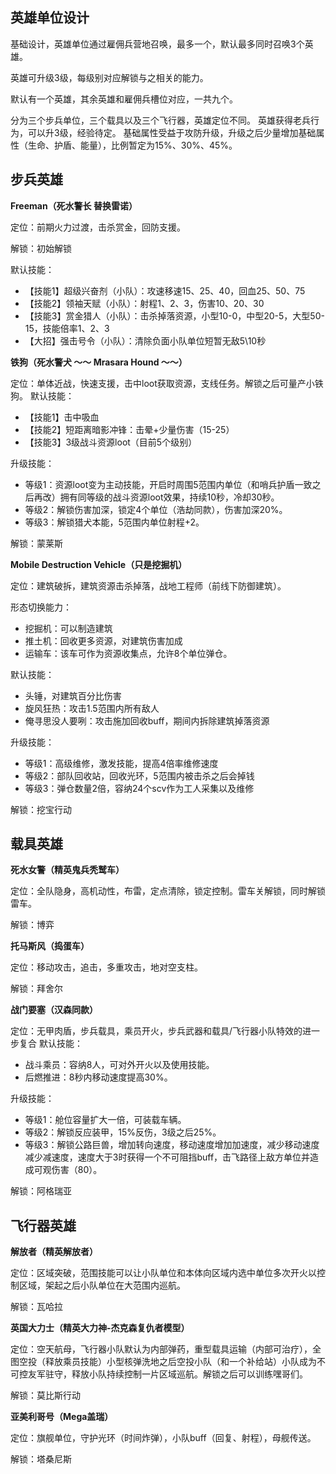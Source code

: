 ## 英雄单位设计

基础设计，英雄单位通过雇佣兵营地召唤，最多一个，默认最多同时召唤3个英雄。

英雄可升级3级，每级别对应解锁与之相关的能力。

默认有一个英雄，其余英雄和雇佣兵槽位对应，一共九个。

分为三个步兵单位，三个载具以及三个飞行器，英雄定位不同。
英雄获得老兵行为，可以升3级，经验待定。
基础属性受益于攻防升级，升级之后少量增加基础属性（生命、护盾、能量），比例暂定为15%、30%、45%。

## 步兵英雄

**Freeman（死水警长 替换雷诺）**

定位：前期火力过渡，击杀赏金，回防支援。

解锁：初始解锁

默认技能：

* 【技能1】超级兴奋剂（小队）：攻速移速15、25、40，回血25、50、75
* 【技能2】领袖天赋（小队）：射程1、2、3，伤害10、20、30
* 【技能3】赏金猎人（小队）：击杀掉落资源，小型10-0，中型20-5，大型50-15，技能倍率1、2、3
* 【大招】强击号令（小队）：清除负面小队单位短暂无敌5\10秒

**铁狗（死水警犬 ～～ Mrasara Hound ～～）**

定位：单体近战，快速支援，击中loot获取资源，支线任务。解锁之后可量产小铁狗。
默认技能：
* 【技能1】击中吸血
* 【技能2】短距离暗影冲锋：击晕+少量伤害（15-25）
* 【技能3】3级战斗资源loot（目前5个级别）

升级技能：
* 等级1：资源loot变为主动技能，开启时周围5范围内单位（和哨兵护盾一致之后再改）拥有同等级的战斗资源loot效果，持续10秒，冷却30秒。
* 等级2：解锁伤害加深，锁定4个单位（浩劫同款），伤害加深20%。
* 等级3：解锁猎犬本能，5范围内单位射程+2。

解锁：蒙莱斯

**Mobile Destruction  Vehicle（只是挖掘机）**

定位：建筑破拆，建筑资源击杀掉落，战地工程师（前线下防御建筑）。

形态切换能力：

* 挖掘机：可以制造建筑
* 推土机：回收更多资源，对建筑伤害加成
* 运输车：该车可作为资源收集点，允许8个单位弹仓。

默认技能：

* 头锤，对建筑百分比伤害
* 旋风狂热：攻击1.5范围内所有敌人
* 俺寻思没人要咧：攻击施加回收buff，期间内拆除建筑掉落资源

升级技能：

* 等级1：高级维修，激发技能，提高4倍率维修速度
* 等级2：部队回收站，回收光环，5范围内被击杀之后会掉钱
* 等级3：弹仓数量2倍，容纳24个scv作为工人采集以及维修

解锁：挖宝行动


## 载具英雄

**死水女警（精英鬼兵秃鹫车）**

定位：全队隐身，高机动性，布雷，定点清除，锁定控制。雷车关解锁，同时解锁雷车。

解锁：博弈

**托马斯风（捣蛋车）**

定位：移动攻击，追击，多重攻击，地对空支柱。

解锁：拜舍尔

**战门要塞（汉森同款）**

定位：无甲肉盾，步兵载具，乘员开火，步兵武器和载具/飞行器小队特效的进一步复合
默认技能：
* 战斗乘员：容纳8人，可对外开火以及使用技能。
* 后燃推进：8秒内移动速度提高30%。

升级技能：
* 等级1：舱位容量扩大一倍，可装载车辆。
* 等级2：解锁反应装甲，15%反伤，3级之后25%。
* 等级3：解锁公路巨兽，增加转向速度，移动速度增加加速度，减少移动速度减少减速度，速度大于3时获得一个不可阻挡buff，击飞路径上敌方单位并造成可观伤害（80）。

解锁：阿格瑞亚

## 飞行器英雄

**解放者（精英解放者）**

定位：区域突破，范围技能可以让小队单位和本体向区域内选中单位多次开火以控制区域，架起之后小队单位在大范围内巡航。

解锁：瓦哈拉

**英国大力士（精英大力神-杰克森复仇者模型）**

定位：空天航母，飞行器小队默认为内部弹药，重型载具运输（内部可治疗），全图空投（释放乘员技能）小型核弹洗地之后空投小队（和一个补给站）小队成为不可控友军驻守，释放小队持续控制一片区域巡航。解锁之后可以训练嘿哥们。

解锁：莫比斯行动

**亚美利哥号（Mega盖瑞）**

定位：旗舰单位，守护光环（时间炸弹），小队buff（回复、射程），母舰传送。

解锁：塔桑尼斯

